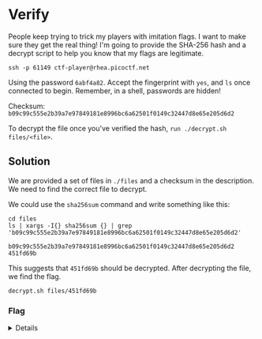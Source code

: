# Verify

People keep trying to trick my players with imitation flags. I want to make sure they get the real thing! I'm going to provide the SHA-256 hash and a decrypt script to help you know that my flags are legitimate.

`ssh -p 61149 ctf-player@rhea.picoctf.net`

Using the password `6abf4a82`. Accept the fingerprint with `yes`, and `ls` once connected to begin. Remember, in a shell, passwords are hidden!

Checksum: `b09c99c555e2b39a7e97849181e8996bc6a62501f0149c32447d8e65e205d6d2`

To decrypt the file once you've verified the hash, `run ./decrypt.sh files/<file>`.

## Solution

We are provided a set of files in `./files` and a checksum in the description. We need to find the correct file to decrypt.

We could use the `sha256sum` command and write something like this:

```shell
cd files
ls | xargs -I{} sha256sum {} | grep 'b09c99c555e2b39a7e97849181e8996bc6a62501f0149c32447d8e65e205d6d2'
```

```shell
b09c99c555e2b39a7e97849181e8996bc6a62501f0149c32447d8e65e205d6d2  451fd69b
```

This suggests that `451fd69b` should be decrypted. After decrypting the file, we find the flag.

```shell
decrypt.sh files/451fd69b
```

### Flag

<details>

```shell
picoCTF{trust_but_verify_451fd69b}
```

</details>
